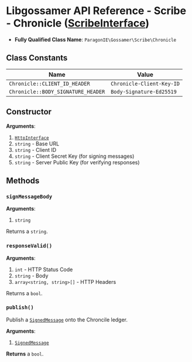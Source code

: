 # Libgossamer API Reference - Scribe - Chronicle ([ScribeInterface](../ScribeInterface.md))

* **Fully Qualified Class Name**: `ParagonIE\Gossamer\Scribe\Chronicle`

## Class Constants

| Name | Value |
|------|-------|
| `Chronicle::CLIENT_ID_HEADER` | `Chronicle-Client-Key-ID` |
| `Chronicle::BODY_SIGNATURE_HEADER` | `Body-Signature-Ed25519` |

## Constructor

**Arguments**:

1. [`HttpInterface`](../HttpInterface.md)
2. `string` - Base URL
3. `string` - Client ID
4. `string` - Client Secret Key (for signing messages)
5. `string` - Server Public Key (for verifying responses)

## Methods

### `signMessageBody`

**Arguments**:

1. `string`

Returns a `string`.

### `responseValid()`

**Arguments**:

1. `int` - HTTP Status Code
2. `string` - Body
3. `array<string, string>[]` - HTTP Headers

Returns a `bool`.

### `publish()`

Publish a [`SignedMessage`](../Protocol/SignedMessage.md) onto the Chroncile ledger.

**Arguments**:

1. [`SignedMessage`](../Protocol/SignedMessage.md)

**Returns** a `bool`.
